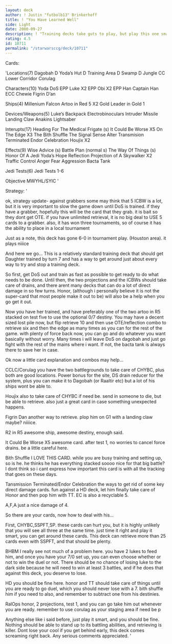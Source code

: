 ```yaml
---
layout: deck
author: ! Justin "futbolb13" Brinkerhoff
title: ! "You Have Learned Well"
side: Light
date: 2000-09-27
description: ! "Training decks take guts to play, but play this one smart, and can you tell me what can actually beat it?"
rating: 4.5
id: 10711
permalink: "/starwarsccg/deck/10711"
---
```

Cards: 

'Locations(7)
Dagobah
D Yoda’s Hut
D Training Area
D Swamp
D Jungle
CC Lower Corridor
Corulag

Characters(10)
Yoda
DoS
EPP Luke X2
EPP Obi X2
EPP Han
Captain Han
ECC Chewie
Figrin D’an

Ships(4)
Millenium Falcon
Artoo in Red 5 X2
Gold Leader in Gold 1

Devices/Weapons(5)
Luke’s Backpack
Electrobinoculars
Intruder Missile
Landing Claw
Anakins Lightsaber

Interupts(17)
Heading For The Medical Frigate (s)
It Could Be Worse X5
On The Edge X3
The Bith Shuffle
The Signal
Sense
Alter
Transmision Terminated
Endor Celebration
Houjix X2

Effects(9)
Wise Advice (s)
Battle Plan (normal s)
The Way Of Things (s)
Honor Of A Jedi
Yoda’s Hope
Reflection
Projection of A Skywalker X2
Traffic Control
Anger Fear Aggression
Bacta Tank

Jedi Tests(6)
Jedi Tests 1-6

Objective
MWYHL/SYIC '

Strategy: '

ok, strategy update- against grabbers  some may think that 5 ICBW is a lot, but it is very important to slow the game down until DoS is trained.  if they have a grabber, hopefully this will be the card that they grab.  it is bait so they dont get OTE.  if you have unlimited retrieval, it is no big deal to USE 5 cards to a grabber.  also, it has won three tournaments, so of course it has the ability to place in a local tournament

Just as a note, this deck has gone 6-0 in tournament play. (Houston area).  it plays niiice

And here we go...
This is a relatively standard training deck that should get Daughter trained by turn 7 and has a way to get around just about every way to try and stop a training deck.

So first, get DoS out and train as fast as possible to get ready to do what needs to be done. Until then, the two projections and the ICBWs should take care of drains, and there arent many decks that can do a lot of direct damage in so few turns.	Honor, (although i personally believe it is not the super-card that most people make it out to be) will also be a help when you go get it out.

Now you have her trained, and have preferably one of the two artoo in R5 stacked on test five to use the optional 0/7 destiny.	You may have a decent sized lost pile now, but flip retrieve 10 and then use OTE/reflection combo to retrieve six and then the edge as many times as you can for the rest of the game.	with plenty of force back now, you can go and do whatever you want basically without worry.  Many times i will leave DoS on dagobah and just go fight with the rest of the mains where i want.	If not, the bacta tank is always there to save her in case.

Ok now a little card explanation and combos may help...

CCLC/Corulag you have the two battlegrounds to take care of CHYBC, plus both are good locations.  Power bonus for the site, DS drain reducer for the system, plus you can make it to Dagobah (or Raaltir etc) but a lot of his ships wont be able to.

Houjix also to take care of CHYBC if need be.	send in someone to die, but be able to retrieve.  also just a great card in case something unexpected happens.

Figrin Dan another way to retrieve.  plop him on G1 with a landing claw maybe?  niiiice.

R2 in R5 awesome ship, awesome destiny, enough said.

It Could Be Worse X5 awesome card.  after test 1, no worries to cancel force drains.  be a little careful here.

Bith Shuffle  I LOVE THIS CARD.  while you are busy training and setting up, so is he.  he thinks he has everything stacked soooo nice for that big battle?  I dont think so  i cant express how important this card is with all the tracking that goes on these days.

Tansmission Terminated/Endor Celebration the ways to get rid of some key direct damage cards.	fun against a HD deck, let him finally take care of Honor and then pop him with TT.  EC is also a recyclable 5.

A,F,A just a nice damage of 4.

So there are your cards, now how to deal with his...

First, CHYBC,SSPFT,SP.	these cards can hurt you, but it is highly unlikely that you will see all three at the same time.  just time it right and play it smart, you can get around these cards.  This deck can retrieve more than 25 cards even with SSPFT, and that should be plenty.

BHBM I really see not much of a problem here.	you have 2 lukes to feed him, and once you have your 7/0 set up, you can even choose whether or not to win the duel or not.  There should be no chance of losing luke to the dark side because he will need to win at least 3 battles, and if he does that against this deck, you deserve to lose.

HD you should be fine here.  honor and TT should take care of things until you are ready to go duel, which you should never lose with a 7.  bith shuffle him if you need to also, and remember to subtract one from his destinies.

RalOps honor, 2 projections, test 1, and you can go take him out whenever you are ready.  remember to use corulag as your staging area if need be p

Anything else	like i said before, just play it smart, and you should be fine.  Nothing should be able to stand up to its battling abilities, and retrieving is killer.  Dont lose your cool if you get behind early, this deck comes screaming right back.  Any serious comments appreciated.    '

